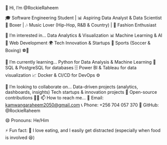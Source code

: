 👋 Hi, I’m @RockieRaheem

🎓 Software Engineering Student | 📊 Aspiring Data Analyst & Data Scientist
🥊 Boxer | 🎶 Music Lover (Hip-Hop, R&B & Country) | 👕 Fashion Enthusiast

👀 I’m interested in...
Data Analytics & Visualization 📊
Machine Learning & AI 🤖
Web Development 🌍
Tech Innovation & Startups 🚀
Sports (Soccer & Boxing) ⚽🥊

🌱 I’m currently learning...
Python for Data Analysis & Machine Learning 🐍
SQL & PostgreSQL for databases 🗄️
Power BI & Tableau for data visualization 📈
Docker & CI/CD for DevOps ⚙️

💞️ I’m looking to collaborate on...
Data-driven projects (analytics, dashboards, insights)
Tech startups & innovation projects 🚀
Open-source contributions 👨‍💻
📫 How to reach me...
📧 Email: kamwangaraheem2050@gmail.com
📞 Phone: +256 704 057 370
🔗 GitHub: @RockieRaheem

😄 Pronouns:
He/Him

⚡ Fun fact:
🍔 I love eating, and I easily get distracted (especially when food is involved 😆)

